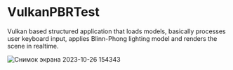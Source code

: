 # VulkanPBRTest

Vulkan based structured application that loads models, basically processes user keyboard input, applies Blinn-Phong lighting model and renders the scene in realtime.

![Снимок экрана 2023-10-26 154343](https://github.com/zdarovenko/VulkanPBRTest/assets/36665041/42cc8adc-da8d-40c8-a87e-dc3909434653)
